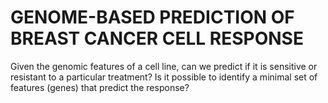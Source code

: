 # GENOME-BASED PREDICTION OF BREAST CANCER CELL RESPONSE
Given the genomic features of a cell line, can we predict if it is sensitive or resistant to a particular treatment? Is it possible to identify a minimal set of features (genes) that predict the response?
